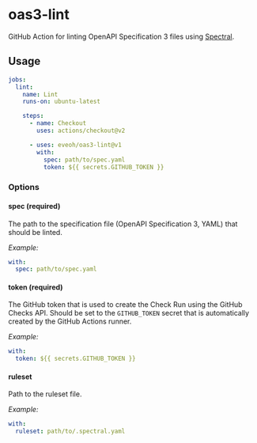 # oas3-lint
GitHub Action for linting OpenAPI Specification 3 files using [Spectral](https://github.com/stoplightio/spectral).

## Usage
```yaml
jobs:
  lint:
    name: Lint
    runs-on: ubuntu-latest

    steps:
      - name: Checkout
        uses: actions/checkout@v2

      - uses: eveoh/oas3-lint@v1
        with:
          spec: path/to/spec.yaml
          token: ${{ secrets.GITHUB_TOKEN }}
```

### Options

#### spec (required)
The path to the specification file (OpenAPI Specification 3, YAML) that should be linted.

*Example:*
```yaml
with:
  spec: path/to/spec.yaml
```

#### token (required)
The GitHub token that is used to create the Check Run using the GitHub Checks API.
Should be set to the `GITHUB_TOKEN` secret that is automatically created by the GitHub Actions runner.
          
*Example:*
```yaml
with:
  token: ${{ secrets.GITHUB_TOKEN }}
```

#### ruleset
Path to the ruleset file.

*Example:*
```yaml
with:
  ruleset: path/to/.spectral.yaml
```

